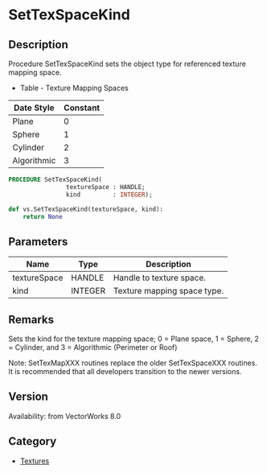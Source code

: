 # SetTexSpaceKind

## Description
Procedure SetTexSpaceKind sets the object type for referenced texture mapping space.

* Table - Texture Mapping Spaces

| Date Style | Constant |
|------------|----------|
| Plane | 0 |
| Sphere | 1 |
| Cylinder | 2 |
| Algorithmic | 3 |


```pascal
PROCEDURE SetTexSpaceKind(
				textureSpace : HANDLE;
				kind         : INTEGER);
```

```python
def vs.SetTexSpaceKind(textureSpace, kind):
    return None
```

## Parameters
|Name|Type|Description|
|---|---|---|
|textureSpace|HANDLE|Handle to texture space.|
|kind|INTEGER|Texture mapping space type.|

## Remarks
Sets the kind for the texture mapping space; 0 = Plane space, 1 = Sphere, 2 = Cylinder, and 3 = Algorithmic (Perimeter or Roof)

Note: SetTexMapXXX routines replace the older SetTexSpaceXXX routines.  It is recommended that all developers transition to the newer versions.

## Version
Availability: from VectorWorks 8.0

## Category
* [Textures](../Categories/Textures.md)
